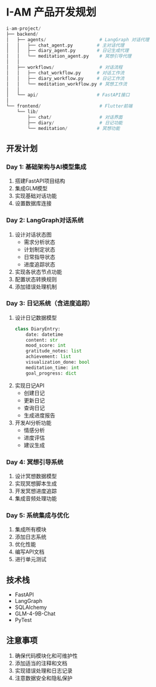 # I-AM 产品开发规划

```python
i-am-project/
├── backend/
│   ├── agents/                    # LangGraph 对话代理
│   │   ├── chat_agent.py         # 主对话代理
│   │   ├── diary_agent.py        # 日记生成代理
│   │   └── meditation_agent.py    # 冥想引导代理
│   │
│   ├── workflows/                 # 对话流程
│   │   ├── chat_workflow.py      # 对话工作流
│   │   ├── diary_workflow.py     # 日记工作流
│   │   └── meditation_workflow.py # 冥想工作流
│   │
│   └── api/                      # FastAPI接口
│
└── frontend/                      # Flutter前端
    └── lib/
        ├── chat/                  # 对话界面
        ├── diary/                 # 日记功能
        └── meditation/           # 冥想功能
```



## 开发计划

### Day 1: 基础架构与AI模型集成
1. 搭建FastAPI项目结构
2. 集成GLM模型
3. 实现基础对话功能
4. 设置数据库连接

### Day 2: LangGraph对话系统
1. 设计对话状态图
   - 需求分析状态
   - 计划制定状态
   - 日常指导状态
   - 进度追踪状态
2. 实现各状态节点功能
3. 配置状态转换规则
4. 添加错误处理机制

### Day 3: 日记系统（含进度追踪）
1. 设计日记数据模型
   ```python
   class DiaryEntry:
       date: datetime
       content: str
       mood_score: int
       gratitude_notes: list
       achievement: list
       visualization_done: bool
       meditation_time: int
       goal_progress: dict
   ```
2. 实现日记API
   - 创建日记
   - 更新日记
   - 查询日记
   - 生成进度报告
3. 开发AI分析功能
   - 情感分析
   - 进度评估
   - 建议生成

### Day 4: 冥想引导系统
1. 设计冥想数据模型
2. 实现冥想脚本生成
3. 开发冥想进度追踪
4. 集成音频处理功能

### Day 5: 系统集成与优化
1. 集成所有模块
2. 添加日志系统
3. 优化性能
4. 编写API文档
5. 进行单元测试

## 技术栈
- FastAPI
- LangGraph
- SQLAlchemy
- GLM-4-9B-Chat
- PyTest

## 注意事项
1. 确保代码模块化和可维护性
2. 添加适当的注释和文档
3. 实现错误处理和日志记录
4. 注意数据安全和隐私保护
